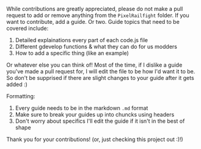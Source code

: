 While contributions are greatly appreciated, please do not make a pull request to add or remove anything from the `PixelRailfight` folder.
If you want to contribute, add a guide. Or two. Guide topics that need to be covered include:

1. Detailed explainations every part of each code.js file
2. Different gdevelop functions & what they can do for us modders
3. How to add a specific thing (like an example)

Or whatever else you can think of! Most of the time, if I dislike a guide you've made a pull request for, I will edit the file to be how I'd want it to be. 
So don't be supprised if there are slight changes to your guide after it gets added :)

Formatting:
1. Every guide needs to be in the markdown `.md` format
2. Make sure to break your guides up into chuncks using headers
3. Don't worry about specifics I'll edit the guide if it isn't in the best of shape

Thank you for your contributions! (or, just checking this project out :)!)
